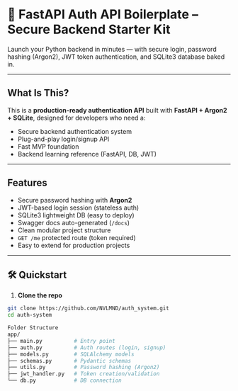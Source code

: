 
# 🔐 FastAPI Auth API Boilerplate – Secure Backend Starter Kit

Launch your Python backend in minutes — with secure login, password hashing (Argon2), JWT token authentication, and SQLite3 database baked in.

---

## What Is This?

This is a **production-ready authentication API** built with **FastAPI + Argon2 + SQLite**, designed for developers who need a:
- Secure backend authentication system
- Plug-and-play login/signup API
- Fast MVP foundation
- Backend learning reference (FastAPI, DB, JWT)

---

## Features

-  Secure password hashing with **Argon2**
-  JWT-based login session (stateless auth)
-  SQLite3 lightweight DB (easy to deploy)
-  Swagger docs auto-generated (`/docs`)
-  Clean modular project structure
-  `GET /me` protected route (token required)
-  Easy to extend for production projects

---


## 🛠 Quickstart

1. **Clone the repo**
```bash
git clone https://github.com/NVLMND/auth_system.git
cd auth-system

Folder Structure
app/
├── main.py          # Entry point
├── auth.py          # Auth routes (login, signup)
├── models.py        # SQLAlchemy models
├── schemas.py       # Pydantic schemas
├── utils.py         # Password hashing (Argon2)
├── jwt_handler.py   # Token creation/validation
└── db.py            # DB connection


